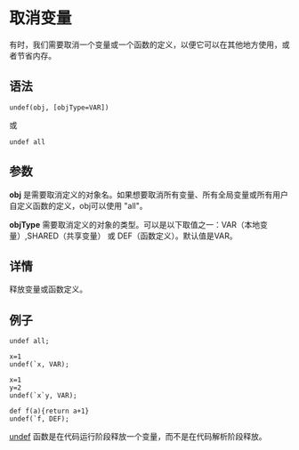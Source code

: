 # 取消变量

有时，我们需要取消一个变量或一个函数的定义，以便它可以在其他地方使用，或者节省内存。

## 语法

`undef(obj, [objType=VAR])`

或

`undef all`

## 参数

**obj** 是需要取消定义的对象名。如果想要取消所有变量、所有全局变量或所有用户自定义函数的定义，obj可以使用 "all"。

**objType** 需要取消定义的对象的类型。可以是以下取值之一：VAR（本地变量）,SHARED（共享变量） 或 DEF（函数定义）。默认值是VAR。

## 详情

释放变量或函数定义。

## 例子

```
undef all;

x=1
undef(`x, VAR);

x=1
y=2
undef(`x`y, VAR);

def f(a){return a+1}
undef(`f, DEF);
```

[undef](../../funcs/u/undef.md)
函数是在代码运行阶段释放一个变量，而不是在代码解析阶段释放。

